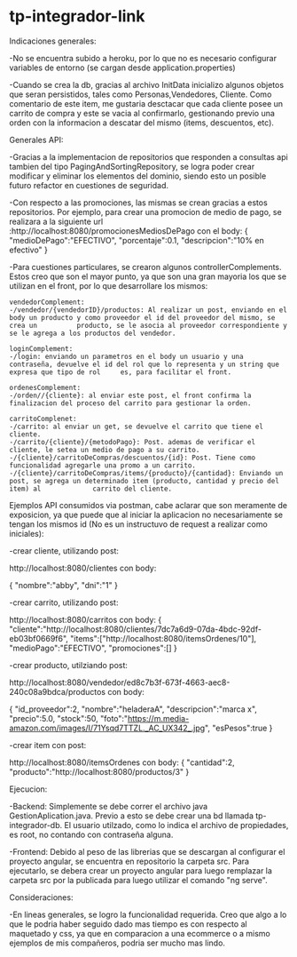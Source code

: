 # tp-integrador-link
Indicaciones generales:

-No se encuentra subido a heroku, por lo que no es necesario configurar variables de entorno (se cargan desde application.properties)

-Cuando se crea la db, gracias al archivo InitData inicializo algunos objetos que seran persistidos, tales como Personas,Vendedores, Cliente. Como comentario de este item, me gustaria desctacar que cada cliente posee un carrito de compra y este se vacia al confirmarlo, gestionando previo una orden con la informacion a descatar del mismo (items, descuentos, etc).



Generales API:

-Gracias a la implementacion de repositorios que responden a consultas api tambien del tipo PagingAndSortingRepository, se logra poder crear modificar y eliminar los elementos del dominio, siendo esto un posible futuro refactor en cuestiones de seguridad.

-Con respecto a las promociones, las mismas se crean gracias a estos repositorios. Por ejemplo, para crear una promocion de medio de pago, se realizara a la siguiente url :http://localhost:8080/promocionesMediosDePago con el body:
{
    "medioDePago":"EFECTIVO",
    "porcentaje":0.1,
    "descripcion":"10% en efectivo"
}


-Para cuestiones particulares, se crearon algunos controllerComplements. Estos creo que son el mayor punto, ya que son una gran mayoria los que se utilizan en el front, por lo que desarrollare los mismos:

    vendedorComplement:
    -/vendedor/{vendedorID}/productos: Al realizar un post, enviando en el body un producto y como proveedor el id del proveedor del mismo, se crea un          producto, se le asocia al proveedor correspondiente y se le agrega a los productos del vendedor.
    
    loginComplement:
    -/login: enviando un parametros en el body un usuario y una contraseña, devuelve el id del rol que lo representa y un string que expresa que tipo de rol     es, para facilitar el front.
    
    ordenesComplement:
    -/orden//{cliente}: al enviar este post, el front confirma la finalizacion del proceso del carrito para gestionar la orden.
    
    carritoComplenet:
    -/carrito: al enviar un get, se devuelve el carrito que tiene el cliente.
    -/carrito/{cliente}/{metodoPago}: Post. ademas de verificar el cliente, le setea un medio de pago a su carrito.
    -/{cliente}/carritoDeCompras/descuentos/{id}: Post. Tiene como funcionalidad agregarle una promo a un carrito.
    -/{cliente}/carritoDeCompras/items/{producto}/{cantidad}: Enviando un post, se agrega un determinado item (producto, cantidad y precio del item) al             carrito del cliente.
    
    
Ejemplos API consumidos via postman, cabe aclarar que son meramente de exposicion, ya que puede que al iniciar la aplicacion no necesariamente
se tengan los mismos id (No es un instructuvo de request a realizar como iniciales):

-crear cliente, utilizando post:

http://localhost:8080/clientes con body:

{
        "nombre":"abby",
        "dni":"1"
}

-crear carrito, utilizando post:

http://localhost:8080/carritos con body:
{
    "cliente":"http://localhost:8080/clientes/7dc7a6d9-07da-4bdc-92df-eb03bf0669f6",
    "items":["http://localhost:8080/itemsOrdenes/10"],
    "medioPago":"EFECTIVO",
    "promociones":[]
}


-crear producto, utilziando post:

http://localhost:8080/vendedor/ed8c7b3f-673f-4663-aec8-240c08a9bdca/productos con body:

{
    "id_proveedor":2,
    "nombre":"heladeraA",
   "descripcion":"marca x",
   "precio":5.0,
   "stock":50,
   "foto":"https://m.media-amazon.com/images/I/71Ysqd7TTZL._AC_UX342_.jpg",
   "esPesos":true
} 

-crear item con post:

http://localhost:8080/itemsOrdenes con body:
{
    "cantidad":2,
    "producto":"http://localhost:8080/productos/3"
}



Ejecucion:

-Backend: Simplemente se debe correr el archivo java GestionAplication.java. Previo a esto se debe crear una bd llamada tp-integrador-db. El usuario utilzado, como lo indica el archivo de propiedades, es root, no contando con contraseña alguna.

-Frontend: Debido al peso de las librerias que se descargan al configurar el proyecto angular, se encuentra en repositorio la carpeta src. Para ejecutarlo, se debera crear un proyecto angular para luego remplazar la carpeta src por la publicada para luego utilizar el comando "ng serve".

Consideraciones:

-En lineas generales, se logro la funcionalidad requerida. Creo que algo a lo que le podria haber seguido dado mas tiempo es con respecto al maquetado y css, ya que en comparacion a una ecommerce o a mismo ejemplos de mis compañeros, podria ser mucho mas lindo.
